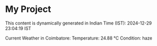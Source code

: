 # My Project

This content is dynamically generated in Indian Time (IST): 2024-12-29 23:04:19 IST


Current Weather in Coimbatore:
Temperature: 24.88 °C
Condition: haze
